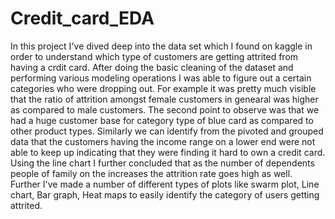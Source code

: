 # Credit_card_EDA

In this project I've dived deep into the data set which I found on kaggle in order to understand which type of customers are getting attrited from having a crdit card. After doing the basic cleaning of the dataset and performing various modeling operations I was able to figure out a certain categories who were dropping out. 
For example it was pretty much visible that the ratio of attrition amongst female customers in genearal was higher as compared to male customers. The second point to observe was that we had a huge customer base for category type of blue card as compared to other product types. Similarly we can identify from the pivoted and grouped data that the customers having the income range on a lower end were not able to keep up indicating that they were finding it hard to own a credit card. Using the line chart I further concluded that as the number of dependents people of family on the increases the attrition rate goes high as well.  
Further I've made a number of different types of plots like swarm plot, Line chart, Bar graph, Heat maps to easily identify the category of users getting attrited. 

